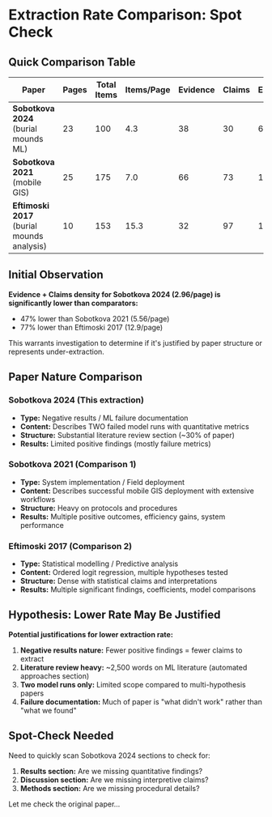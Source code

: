 # Extraction Rate Comparison: Spot Check

## Quick Comparison Table

| Paper | Pages | Total Items | Items/Page | Evidence | Claims | E+C | E+C/Page |
|-------|-------|-------------|------------|----------|--------|-----|----------|
| **Sobotkova 2024** (burial mounds ML) | 23 | 100 | 4.3 | 38 | 30 | 68 | **2.96** |
| **Sobotkova 2021** (mobile GIS) | 25 | 175 | 7.0 | 66 | 73 | 139 | **5.56** |
| **Eftimoski 2017** (burial mounds analysis) | 10 | 153 | 15.3 | 32 | 97 | 129 | **12.9** |

## Initial Observation

**Evidence + Claims density for Sobotkova 2024 (2.96/page) is significantly lower than comparators:**
- 47% lower than Sobotkova 2021 (5.56/page)
- 77% lower than Eftimoski 2017 (12.9/page)

This warrants investigation to determine if it's justified by paper structure or represents under-extraction.

## Paper Nature Comparison

### Sobotkova 2024 (This extraction)
- **Type:** Negative results / ML failure documentation
- **Content:** Describes TWO failed model runs with quantitative metrics
- **Structure:** Substantial literature review section (~30% of paper)
- **Results:** Limited positive findings (mostly failure metrics)

### Sobotkova 2021 (Comparison 1)
- **Type:** System implementation / Field deployment
- **Content:** Describes successful mobile GIS deployment with extensive workflows
- **Structure:** Heavy on protocols and procedures
- **Results:** Multiple positive outcomes, efficiency gains, system performance

### Eftimoski 2017 (Comparison 2)
- **Type:** Statistical modelling / Predictive analysis
- **Content:** Ordered logit regression, multiple hypotheses tested
- **Structure:** Dense with statistical claims and interpretations
- **Results:** Multiple significant findings, coefficients, model comparisons

## Hypothesis: Lower Rate May Be Justified

**Potential justifications for lower extraction rate:**

1. **Negative results nature:** Fewer positive findings = fewer claims to extract
2. **Literature review heavy:** ~2,500 words on ML literature (automated approaches section)
3. **Two model runs only:** Limited scope compared to multi-hypothesis papers
4. **Failure documentation:** Much of paper is "what didn't work" rather than "what we found"

## Spot-Check Needed

Need to quickly scan Sobotkova 2024 sections to check for:
1. **Results section:** Are we missing quantitative findings?
2. **Discussion section:** Are we missing interpretive claims?
3. **Methods section:** Are we missing procedural details?

Let me check the original paper...
